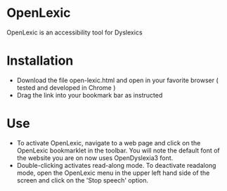 # OpenLexic
OpenLexic is an accessibility tool for Dyslexics

# Installation
* Download the file open-lexic.html and open in your favorite browser ( tested and developed in Chrome )
* Drag the link into your bookmark bar as instructed

# Use
* To activate OpenLexic, navigate to a web page and click on the OpenLexic bookmarklet in the toolbar. You will note the default font of the website you are on now uses OpenDyslexia3 font.
* Double-clicking activates read-along mode. To deactivate readalong mode, open the OpenLexic menu in the upper left hand side of the screen and click on the 'Stop speech' option.
